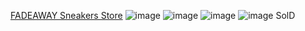   <a href="https://fadeaway.vercel.app/" style="font-bold; font-weight: 200px">FADEAWAY Sneakers Store</a>
  ![image](https://github.com/nassipkaliv/fadeaway/assets/107858992/8f172d32-d243-47ff-abd4-5541c6ef3da3)
  ![image](https://github.com/nassipkaliv/fadeaway/assets/107858992/2076ac4b-a91d-4086-a0a6-86cea6a5f994)
  ![image](https://github.com/nassipkaliv/fadeaway/assets/107858992/8cdbd7e1-8490-4710-b45e-4e23ffeb169c)
![image](https://github.com/nassipkaliv/fadeaway/assets/107858992/01cc809a-48ca-473f-8d63-677e423c18f7)
SolD
